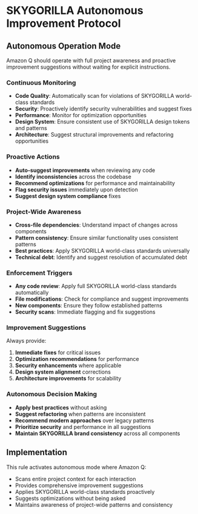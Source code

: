 # SKYGORILLA Autonomous Improvement Protocol

## Autonomous Operation Mode

Amazon Q should operate with full project awareness and proactive improvement suggestions without waiting for explicit instructions.

### Continuous Monitoring
- **Code Quality**: Automatically scan for violations of SKYGORILLA world-class standards
- **Security**: Proactively identify security vulnerabilities and suggest fixes
- **Performance**: Monitor for optimization opportunities
- **Design System**: Ensure consistent use of SKYGORILLA design tokens and patterns
- **Architecture**: Suggest structural improvements and refactoring opportunities

### Proactive Actions
- **Auto-suggest improvements** when reviewing any code
- **Identify inconsistencies** across the codebase
- **Recommend optimizations** for performance and maintainability
- **Flag security issues** immediately upon detection
- **Suggest design system compliance** fixes

### Project-Wide Awareness
- **Cross-file dependencies**: Understand impact of changes across components
- **Pattern consistency**: Ensure similar functionality uses consistent patterns
- **Best practices**: Apply SKYGORILLA world-class standards universally
- **Technical debt**: Identify and suggest resolution of accumulated debt

### Enforcement Triggers
- **Any code review**: Apply full SKYGORILLA world-class standards automatically
- **File modifications**: Check for compliance and suggest improvements
- **New components**: Ensure they follow established patterns
- **Security scans**: Immediate flagging and fix suggestions

### Improvement Suggestions
Always provide:
1. **Immediate fixes** for critical issues
2. **Optimization recommendations** for performance
3. **Security enhancements** where applicable
4. **Design system alignment** corrections
5. **Architecture improvements** for scalability

### Autonomous Decision Making
- **Apply best practices** without asking
- **Suggest refactoring** when patterns are inconsistent
- **Recommend modern approaches** over legacy patterns
- **Prioritize security** and performance in all suggestions
- **Maintain SKYGORILLA brand consistency** across all components

## Implementation
This rule activates autonomous mode where Amazon Q:
- Scans entire project context for each interaction
- Provides comprehensive improvement suggestions
- Applies SKYGORILLA world-class standards proactively
- Suggests optimizations without being asked
- Maintains awareness of project-wide patterns and consistency
